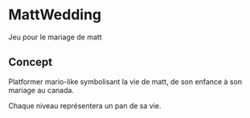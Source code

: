 # MattWedding
Jeu pour le mariage de matt

## Concept
Platformer mario-like symbolisant la vie de matt, de son enfance à son mariage au canada.

Chaque niveau représentera un pan de sa vie.
